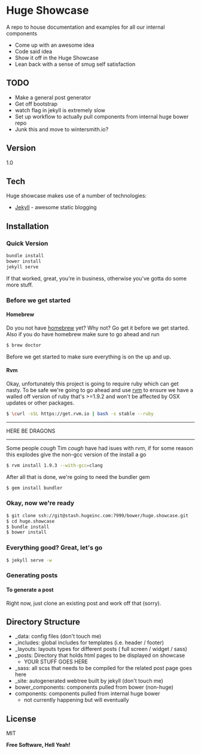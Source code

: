 Huge Showcase
=========

A repo to house documentation and examples for all our internal components

  - Come up with an awesome idea
  - Code said idea
  - Show it off in the Huge Showcase
  - Lean back with a sense of smug self satisfaction

TODO
----

- Make a general post generator
- Get off bootstrap
- watch flag in jekyll is extremely slow
- Set up workflow to actually pull components from internal huge bower repo
- Junk this and move to wintersmith.io?

Version
----

1.0

Tech
-----------

Huge showcase makes use of a number of technologies:

* [Jekyll] - awesome static blogging


Installation
--------------

### Quick Version

```sh
bundle install
bower install
jekyll serve
```

If that worked, great, you're in business, otherwise you've gotta do some more stuff.

### Before we get started

#### Homebrew

Do you not have [homebrew] yet? Why not? Go get it before we get started. Also if you do have homebrew make sure to go ahead and run 

```sh
$ brew doctor
```

Before we get started to make sure everything is on the up and up.

#### Rvm

Okay, unfortunately this project is going to require ruby which can get nasty. To be safe we're going to go ahead and use [rvm] to ensure we have a walled off version of ruby that's >=1.9.2 and won't be affected by OSX updates or other packages.

```sh
$ \curl -sSL https://get.rvm.io | bash -s stable --ruby
```

***
HERE BE DRAGONS
***
Some people *cough* Tim *cough* have had isues with rvm, if for some reason this explodes give the non-gcc version of the install a go

```sh
$ rvm install 1.9.3 --with-gcc=clang
```

After all that is done, we're going to need the bundler gem

```sh
$ gem install bundler
```

### Okay, now we're ready

```sh
$ git clone ssh://git@stash.hugeinc.com:7999/bower/huge.showcase.git
$ cd huge.showcase
$ bundle install
$ bower install
```

### Everything good? Great, let's go

```sh
$ jekyll serve -w
```

### Generating posts


#### To generate a post

Right now, just clone an existing post and work off that (sorry).

Directory Structure
----------------------

- _data: config files (don't touch me)
- _includes: global includes for templates (i.e. header / footer)
- _layouts: layouts types for different posts ( full screen / widget / sass)
- _posts: Directory that holds html pages to be displayed on showcase 
	- YOUR STUFF GOES HERE
- _sass: all scss that needs to be compiled for the related post page goes here
- _site: autogenerated webtree built by jekyll (don't touch me)
- bower_components: components pulled from bower (non-huge)
- components: components pulled from internal huge bower 
	- not currently happening but will eventually


License
----

MIT


**Free Software, Hell Yeah!**

[Jekyll]:http://jekyllrb.com/
[Yeoman]:http://yeoman.io/
[rvm]:http://rvm.io/
[homebrew]:http://brew.sh
    

